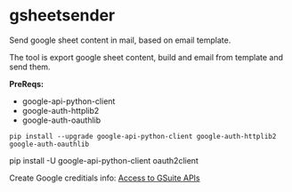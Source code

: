 gsheetsender
============
Send google sheet content in mail, based on email template.

The tool is export google sheet content, build and email from template and send them.

**PreReqs:**  
- google-api-python-client
- google-auth-httplib2
- google-auth-oauthlib

```
pip install --upgrade google-api-python-client google-auth-httplib2 google-auth-oauthlib
```

pip install -U google-api-python-client oauth2client


Create Google creditials info:
[Access to GSuite APIs](https://codelabs.developers.google.com/codelabs/gsuite-apis-intro/#5)  

